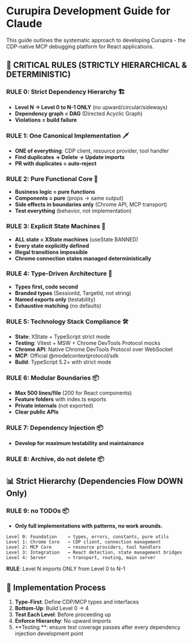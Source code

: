 # Curupira Development Guide for Claude

This guide outlines the systematic approach to developing Curupira - the CDP-native MCP debugging platform for React applications.

## 🚨 CRITICAL RULES (STRICTLY HIERARCHICAL & DETERMINISTIC)

### RULE 0: **Strict Dependency Hierarchy** 🏗️

- **Level N → Level 0 to N-1 ONLY** (no upward/circular/sideways)
- **Dependency graph = DAG** (Directed Acyclic Graph)
- **Violations = build failure**

### RULE 1: **One Canonical Implementation** 🗡️

- **ONE of everything**: CDP client, resource provider, tool handler
- **Find duplicates → Delete → Update imports**
- **PR with duplicates = auto-reject**

### RULE 2: **Pure Functional Core** 🧪

- **Business logic = pure functions**
- **Components = pure** (props → same output)
- **Side effects in boundaries only** (Chrome API, MCP transport)
- **Test everything** (behavior, not implementation)

### RULE 3: **Explicit State Machines** 🎯

- **ALL state = XState machines** (useState BANNED)
- **Every state explicitly defined**
- **Illegal transitions impossible**
- **Chrome connection states managed deterministically**

### RULE 4: **Type-Driven Architecture** 📐

- **Types first, code second**
- **Branded types** (SessionId, TargetId, not string)
- **Named exports only** (testability)
- **Exhaustive matching** (no defaults)

### RULE 5: **Technology Stack Compliance** 🛠️

- **State**: XState + TypeScript strict mode
- **Testing**: Vitest + MSW + Chrome DevTools Protocol mocks
- **Chrome API**: Native Chrome DevTools Protocol over WebSocket
- **MCP**: Official @modelcontextprotocol/sdk
- **Build**: TypeScript 5.2+ with strict mode

### RULE 6: **Modular Boundaries** 📦

- **Max 500 lines/file** (200 for React components)
- **Feature folders** with index.ts exports
- **Private internals** (not exported)
- **Clear public APIs**

### RULE 7: **Dependency Injection** 📦

- **Develop for maximum testability and maintainance**

### RULE 8: **Archive, do not delete** 📦

## 📊 Strict Hierarchy (Dependencies Flow DOWN Only)

### RULE 9: **no TODOs** 📦

- **Only full implementations with patterns, no work arounds.**

```
Level 0: Foundation    → types, errors, constants, pure utils
Level 1: Chrome Core   → CDP client, connection management
Level 2: MCP Core      → resource providers, tool handlers
Level 3: Integration   → React detection, state management bridges
Level 4: Server        → transport, routing, main server
```

**RULE**: Level N imports ONLY from Level 0 to N-1

## 🔄 Implementation Process

1. **Type-First**: Define CDP/MCP types and interfaces
2. **Bottom-Up**: Build Level 0 → 4
3. **Test Each Level**: Before proceeding up
4. **Enforce Hierarchy**: No upward imports
5. **Testing **: ensure test coverage passes after every dependency injection development point
